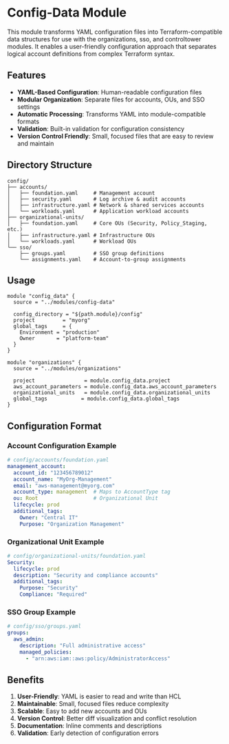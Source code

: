 # Config-Data Module

This module transforms YAML configuration files into Terraform-compatible data structures for use with the organizations, sso, and controltower modules. It enables a user-friendly configuration approach that separates logical account definitions from complex Terraform syntax.

## Features

- **YAML-Based Configuration**: Human-readable configuration files
- **Modular Organization**: Separate files for accounts, OUs, and SSO settings
- **Automatic Processing**: Transforms YAML into module-compatible formats
- **Validation**: Built-in validation for configuration consistency
- **Version Control Friendly**: Small, focused files that are easy to review and maintain

## Directory Structure

```
config/
├── accounts/
│   ├── foundation.yaml     # Management account
│   ├── security.yaml       # Log archive & audit accounts
│   ├── infrastructure.yaml # Network & shared services accounts
│   └── workloads.yaml      # Application workload accounts
├── organizational-units/
│   ├── foundation.yaml     # Core OUs (Security, Policy_Staging, etc.)
│   ├── infrastructure.yaml # Infrastructure OUs
│   └── workloads.yaml      # Workload OUs
└── sso/
    ├── groups.yaml         # SSO group definitions
    └── assignments.yaml    # Account-to-group assignments
```

## Usage

```hcl
module "config_data" {
  source = "../modules/config-data"
  
  config_directory = "${path.module}/config"
  project         = "myorg"
  global_tags     = {
    Environment = "production"
    Owner       = "platform-team"
  }
}

module "organizations" {
  source = "../modules/organizations"
  
  project                = module.config_data.project
  aws_account_parameters = module.config_data.aws_account_parameters
  organizational_units   = module.config_data.organizational_units
  global_tags           = module.config_data.global_tags
}
```

## Configuration Format

### Account Configuration Example

```yaml
# config/accounts/foundation.yaml
management_account:
  account_id: "123456789012"
  account_name: "MyOrg-Management"
  email: "aws-management@myorg.com"
  account_type: management  # Maps to AccountType tag
  ou: Root                  # Organizational Unit
  lifecycle: prod
  additional_tags:
    Owner: "Central IT"
    Purpose: "Organization Management"
```

### Organizational Unit Example

```yaml
# config/organizational-units/foundation.yaml
Security:
  lifecycle: prod
  description: "Security and compliance accounts"
  additional_tags:
    Purpose: "Security"
    Compliance: "Required"
```

### SSO Group Example

```yaml
# config/sso/groups.yaml
groups:
  aws_admin:
    description: "Full administrative access"
    managed_policies:
      - "arn:aws:iam::aws:policy/AdministratorAccess"
```

## Benefits

1. **User-Friendly**: YAML is easier to read and write than HCL
2. **Maintainable**: Small, focused files reduce complexity
3. **Scalable**: Easy to add new accounts and OUs
4. **Version Control**: Better diff visualization and conflict resolution
5. **Documentation**: Inline comments and descriptions
6. **Validation**: Early detection of configuration errors
